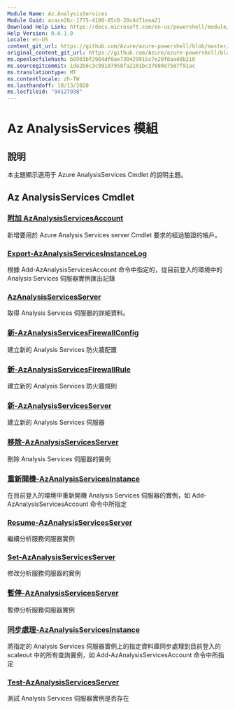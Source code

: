 ```yaml
---
Module Name: Az.AnalysisServices
Module Guid: acace26c-1775-4100-85c0-20c4d71eaa21
Download Help Link: https://docs.microsoft.com/en-us/powershell/module/az.analysisservices
Help Version: 0.0.1.0
Locale: en-US
content_git_url: https://github.com/Azure/azure-powershell/blob/master/src/AnalysisServices/AnalysisServices/help/Az.AnalysisServices.md
original_content_git_url: https://github.com/Azure/azure-powershell/blob/master/src/AnalysisServices/AnalysisServices/help/Az.AnalysisServices.md
ms.openlocfilehash: b8903bf2984df0ae730429915c7e28f8aad8b210
ms.sourcegitcommit: 1de2b6c3c99197958fa2101bc37680e7507f91ac
ms.translationtype: MT
ms.contentlocale: zh-TW
ms.lasthandoff: 10/13/2020
ms.locfileid: "94127938"
---
```

# Az AnalysisServices 模組
## 說明
本主題顯示適用于 Azure AnalysisServices Cmdlet 的說明主題。

## Az AnalysisServices Cmdlet
### [附加 AzAnalysisServicesAccount](Add-AzAnalysisServicesAccount.md)
新增要用於 Azure Analysis Services server Cmdlet 要求的經過驗證的帳戶。

### [Export-AzAnalysisServicesInstanceLog](Export-AzAnalysisServicesInstanceLog.md)
根據 Add-AzAnalysisServicesAccount 命令中指定的，從目前登入的環境中的 Analysis Services 伺服器實例匯出記錄

### [AzAnalysisServicesServer](Get-AzAnalysisServicesServer.md)
取得 Analysis Services 伺服器的詳細資料。

### [新-AzAnalysisServicesFirewallConfig](New-AzAnalysisServicesFirewallConfig.md)
建立新的 Analysis Services 防火牆配置 

### [新-AzAnalysisServicesFirewallRule](New-AzAnalysisServicesFirewallRule.md)
建立新的 Analysis Services 防火牆規則

### [新-AzAnalysisServicesServer](New-AzAnalysisServicesServer.md)
建立新的 Analysis Services 伺服器

### [移除-AzAnalysisServicesServer](Remove-AzAnalysisServicesServer.md)
刪除 Analysis Services 伺服器的實例

### [重新開機-AzAnalysisServicesInstance](Restart-AzAnalysisServicesInstance.md)
在目前登入的環境中重新開機 Analysis Services 伺服器的實例，如 Add-AzAnalysisServicesAccount 命令中所指定

### [Resume-AzAnalysisServicesServer](Resume-AzAnalysisServicesServer.md)
繼續分析服務伺服器實例

### [Set-AzAnalysisServicesServer](Set-AzAnalysisServicesServer.md)
修改分析服務伺服器的實例

### [暫停-AzAnalysisServicesServer](Suspend-AzAnalysisServicesServer.md)
暫停分析服務伺服器實例

### [同步處理-AzAnalysisServicesInstance](Sync-AzAnalysisServicesInstance.md)
將指定的 Analysis Services 伺服器實例上的指定資料庫同步處理到目前登入的 scaleout 中的所有查詢實例，如 Add-AzAnalysisServicesAccount 命令中所指定

### [Test-AzAnalysisServicesServer](Test-AzAnalysisServicesServer.md)
測試 Analysis Services 伺服器實例是否存在

